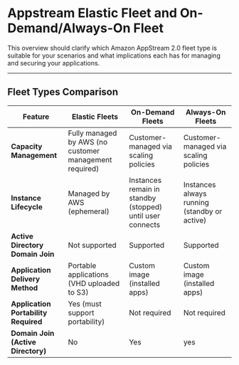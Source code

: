 # Appstream Elastic Fleet and On-Demand/Always-On Fleet

This overview should clarify which Amazon AppStream 2.0 fleet type is suitable for your scenarios and what implications each has for managing and securing your applications.

---

##  **Fleet Types Comparison**

| Feature                              | Elastic Fleets                                   | On-Demand Fleets                                | Always-On Fleets                             |
|--------------------------------------|-------------------------------------------------|---------------------------------------------------|-----------------------------------------------|
| **Capacity Management**              | Fully managed by AWS (no customer management required) | Customer-managed via scaling policies           | Customer-managed via scaling policies         |
| **Instance Lifecycle**               | Managed by AWS (ephemeral)                | Instances remain in standby (stopped) until user connects | Instances always running (standby or active) |
| **Active Directory Domain Join**     | Not supported                             |  Supported                                  |  Supported                                 |
| **Application Delivery Method**      | Portable applications (VHD uploaded to S3) | Custom image (installed apps)                | Custom image (installed apps)                |
| **Application Portability Required** |  Yes (must support portability)          |  Not required                               |  Not required                              |
| **Domain Join (Active Directory)**   |  No                                      |  Yes                                         | yes
